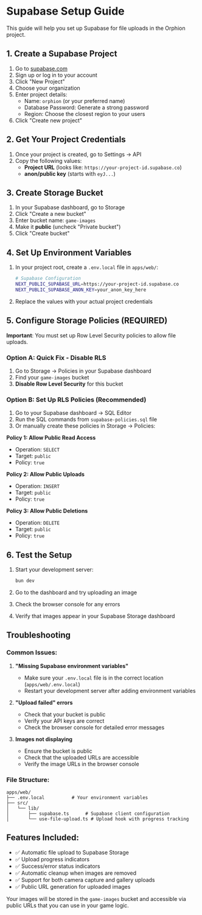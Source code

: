 # Supabase Setup Guide

This guide will help you set up Supabase for file uploads in the Orphion project.

## 1. Create a Supabase Project

1. Go to [supabase.com](https://supabase.com)
2. Sign up or log in to your account
3. Click "New Project"
4. Choose your organization
5. Enter project details:
   - Name: `orphion` (or your preferred name)
   - Database Password: Generate a strong password
   - Region: Choose the closest region to your users
6. Click "Create new project"

## 2. Get Your Project Credentials

1. Once your project is created, go to Settings → API
2. Copy the following values:
   - **Project URL** (looks like: `https://your-project-id.supabase.co`)
   - **anon/public key** (starts with `eyJ...`)

## 3. Create Storage Bucket

1. In your Supabase dashboard, go to Storage
2. Click "Create a new bucket"
3. Enter bucket name: `game-images`
4. Make it **public** (uncheck "Private bucket")
5. Click "Create bucket"

## 4. Set Up Environment Variables

1. In your project root, create a `.env.local` file in `apps/web/`:
   ```bash
   # Supabase Configuration
   NEXT_PUBLIC_SUPABASE_URL=https://your-project-id.supabase.co
   NEXT_PUBLIC_SUPABASE_ANON_KEY=your_anon_key_here
   ```

2. Replace the values with your actual project credentials

## 5. Configure Storage Policies (REQUIRED)

**Important**: You must set up Row Level Security policies to allow file uploads.

### Option A: Quick Fix - Disable RLS
1. Go to Storage → Policies in your Supabase dashboard
2. Find your `game-images` bucket
3. **Disable Row Level Security** for this bucket

### Option B: Set Up RLS Policies (Recommended)
1. Go to your Supabase dashboard → SQL Editor
2. Run the SQL commands from `supabase-policies.sql` file
3. Or manually create these policies in Storage → Policies:

**Policy 1: Allow Public Read Access**
- Operation: `SELECT`
- Target: `public`
- Policy: `true`

**Policy 2: Allow Public Uploads**
- Operation: `INSERT` 
- Target: `public`
- Policy: `true`

**Policy 3: Allow Public Deletions**
- Operation: `DELETE`
- Target: `public`
- Policy: `true`

## 6. Test the Setup

1. Start your development server:
   ```bash
   bun dev
   ```

2. Go to the dashboard and try uploading an image
3. Check the browser console for any errors
4. Verify that images appear in your Supabase Storage dashboard

## Troubleshooting

### Common Issues:

1. **"Missing Supabase environment variables"**
   - Make sure your `.env.local` file is in the correct location (`apps/web/.env.local`)
   - Restart your development server after adding environment variables

2. **"Upload failed" errors**
   - Check that your bucket is public
   - Verify your API keys are correct
   - Check the browser console for detailed error messages

3. **Images not displaying**
   - Ensure the bucket is public
   - Check that the uploaded URLs are accessible
   - Verify the image URLs in the browser console

### File Structure:
```
apps/web/
├── .env.local          # Your environment variables
├── src/
│   └── lib/
│       ├── supabase.ts      # Supabase client configuration
│       └── use-file-upload.ts # Upload hook with progress tracking
```

## Features Included:

- ✅ Automatic file upload to Supabase Storage
- ✅ Upload progress indicators
- ✅ Success/error status indicators
- ✅ Automatic cleanup when images are removed
- ✅ Support for both camera capture and gallery uploads
- ✅ Public URL generation for uploaded images

Your images will be stored in the `game-images` bucket and accessible via public URLs that you can use in your game logic.

